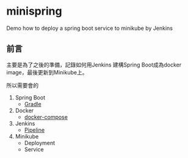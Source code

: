 # minispring
Demo how to deploy a spring boot service to minikube by Jenkins

## 前言

主要是為了之後的準備，記錄如何用Jenkins 建構Spring Boot成為docker image，最後更新到Minikube上。

所以需要會的

1. Spring Boot
    * [Gradle](docs/01_springboot/01_gradle.md)
2. Docker
    * [docker-compose](./docs/02_docker/01_docker_compose.md)
3. Jenkins
    * [Pipeline](./docs/03_jenkins/01_pipeline.md)
4. Minikube
    * Deployment
    * Service

